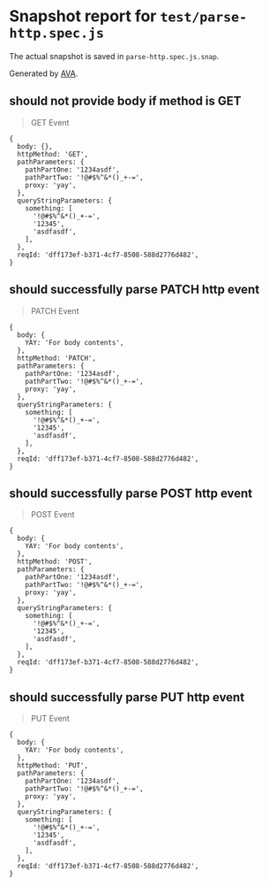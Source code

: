 # Snapshot report for `test/parse-http.spec.js`

The actual snapshot is saved in `parse-http.spec.js.snap`.

Generated by [AVA](https://avajs.dev).

## should not provide body if method is GET

> GET Event

    {
      body: {},
      httpMethod: 'GET',
      pathParameters: {
        pathPartOne: '1234asdf',
        pathPartTwo: '!@#$%^&*()_+-=',
        proxy: 'yay',
      },
      queryStringParameters: {
        something: [
          '!@#$%^&*()_+-=',
          '12345',
          'asdfasdf',
        ],
      },
      reqId: 'dff173ef-b371-4cf7-8508-588d2776d482',
    }

## should successfully parse PATCH http event

> PATCH Event

    {
      body: {
        YAY: 'For body contents',
      },
      httpMethod: 'PATCH',
      pathParameters: {
        pathPartOne: '1234asdf',
        pathPartTwo: '!@#$%^&*()_+-=',
        proxy: 'yay',
      },
      queryStringParameters: {
        something: [
          '!@#$%^&*()_+-=',
          '12345',
          'asdfasdf',
        ],
      },
      reqId: 'dff173ef-b371-4cf7-8508-588d2776d482',
    }

## should successfully parse POST http event

> POST Event

    {
      body: {
        YAY: 'For body contents',
      },
      httpMethod: 'POST',
      pathParameters: {
        pathPartOne: '1234asdf',
        pathPartTwo: '!@#$%^&*()_+-=',
        proxy: 'yay',
      },
      queryStringParameters: {
        something: [
          '!@#$%^&*()_+-=',
          '12345',
          'asdfasdf',
        ],
      },
      reqId: 'dff173ef-b371-4cf7-8508-588d2776d482',
    }

## should successfully parse PUT http event

> PUT Event

    {
      body: {
        YAY: 'For body contents',
      },
      httpMethod: 'PUT',
      pathParameters: {
        pathPartOne: '1234asdf',
        pathPartTwo: '!@#$%^&*()_+-=',
        proxy: 'yay',
      },
      queryStringParameters: {
        something: [
          '!@#$%^&*()_+-=',
          '12345',
          'asdfasdf',
        ],
      },
      reqId: 'dff173ef-b371-4cf7-8508-588d2776d482',
    }
